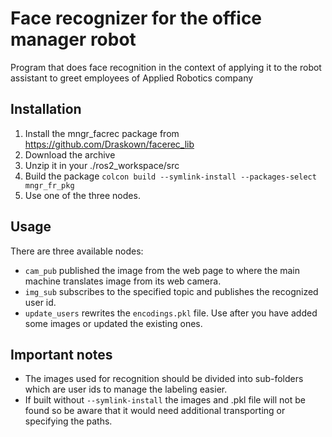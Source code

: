 # Face recognizer for the office manager robot

Program that does face recognition in the context of applying it to the robot assistant to greet employees of Applied Robotics company

## Installation

1. Install the mngr_facrec package from https://github.com/Draskown/facerec_lib
2. Download the archive
3. Unzip it in your ./ros2_workspace/src
4. Build the package `colcon build --symlink-install --packages-select mngr_fr_pkg`
5. Use one of the three nodes.

## Usage

There are three available nodes:

- `cam_pub` published the image from the web page to where the main machine translates image from its web camera.
- `img_sub` subscribes to the specified topic and publishes the recognized user id.
- `update_users` rewrites the `encodings.pkl` file. Use after you have added some images or updated the existing ones.

## Important notes

- The images used for recognition should be divided into sub-folders which are user ids to manage the labeling easier.
- If built without `--symlink-install` the images and .pkl file will not be found so be aware that it would need additional transporting or specifying the paths.